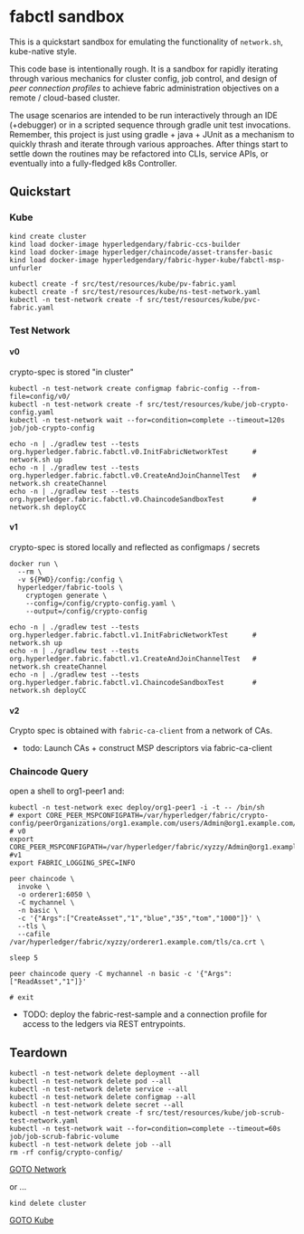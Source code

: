 # fabctl sandbox 

This is a quickstart sandbox for emulating the functionality of `network.sh`, kube-native style.

This code base is intentionally rough.  It is a sandbox for rapidly iterating through various mechanics 
for cluster config, job control, and design of _peer connection profiles_ to achieve fabric administration 
objectives on a remote / cloud-based cluster.

The usage scenarios are intended to be run interactively through an IDE (+debugger) or in a scripted sequence
through gradle unit test invocations.  Remember, this project is just using gradle + java + JUnit as a 
mechanism to quickly thrash and iterate through various approaches.  After things start to settle down the 
routines may be refactored into CLIs, service APIs, or eventually into a fully-fledged k8s Controller. 


## Quickstart 

### Kube

```shell
kind create cluster
kind load docker-image hyperledgendary/fabric-ccs-builder
kind load docker-image hyperledger/chaincode/asset-transfer-basic
kind load docker-image hyperledgendary/fabric-hyper-kube/fabctl-msp-unfurler
```

```shell
kubectl create -f src/test/resources/kube/pv-fabric.yaml
kubectl create -f src/test/resources/kube/ns-test-network.yaml
kubectl -n test-network create -f src/test/resources/kube/pvc-fabric.yaml
```

### Test Network

#### v0 

crypto-spec is stored "in cluster" 

```shell
kubectl -n test-network create configmap fabric-config --from-file=config/v0/
kubectl -n test-network create -f src/test/resources/kube/job-crypto-config.yaml
kubectl -n test-network wait --for=condition=complete --timeout=120s job/job-crypto-config

echo -n | ./gradlew test --tests org.hyperledger.fabric.fabctl.v0.InitFabricNetworkTest      # network.sh up 
echo -n | ./gradlew test --tests org.hyperledger.fabric.fabctl.v0.CreateAndJoinChannelTest   # network.sh createChannel
echo -n | ./gradlew test --tests org.hyperledger.fabric.fabctl.v0.ChaincodeSandboxTest       # network.sh deployCC 
```

#### v1

crypto-spec is stored locally and reflected as configmaps / secrets 

```shell
docker run \
  --rm \
  -v ${PWD}/config:/config \
  hyperledger/fabric-tools \
    cryptogen generate \
    --config=/config/crypto-config.yaml \
    --output=/config/crypto-config 
```

```shell
echo -n | ./gradlew test --tests org.hyperledger.fabric.fabctl.v1.InitFabricNetworkTest      # network.sh up 
echo -n | ./gradlew test --tests org.hyperledger.fabric.fabctl.v1.CreateAndJoinChannelTest   # network.sh createChannel
echo -n | ./gradlew test --tests org.hyperledger.fabric.fabctl.v1.ChaincodeSandboxTest       # network.sh deployCC 
```

#### v2

Crypto spec is obtained with `fabric-ca-client` from a network of CAs. 

- todo: Launch CAs + construct MSP descriptors via fabric-ca-client 

### Chaincode Query 

open a shell to org1-peer1 and:
```shell
kubectl -n test-network exec deploy/org1-peer1 -i -t -- /bin/sh
# export CORE_PEER_MSPCONFIGPATH=/var/hyperledger/fabric/crypto-config/peerOrganizations/org1.example.com/users/Admin@org1.example.com/msp  # v0
export CORE_PEER_MSPCONFIGPATH=/var/hyperledger/fabric/xyzzy/Admin@org1.example.com/msp  #v1 
export FABRIC_LOGGING_SPEC=INFO

peer chaincode \
  invoke \
  -o orderer1:6050 \
  -C mychannel \
  -n basic \
  -c '{"Args":["CreateAsset","1","blue","35","tom","1000"]}' \
  --tls \
  --cafile /var/hyperledger/fabric/xyzzy/orderer1.example.com/tls/ca.crt \

sleep 5

peer chaincode query -C mychannel -n basic -c '{"Args":["ReadAsset","1"]}'

# exit
```

- TODO: deploy the fabric-rest-sample and a connection profile for access to the ledgers via REST entrypoints.


## Teardown 

```shell
kubectl -n test-network delete deployment --all 
kubectl -n test-network delete pod --all
kubectl -n test-network delete service --all
kubectl -n test-network delete configmap --all 
kubectl -n test-network delete secret --all 
kubectl -n test-network create -f src/test/resources/kube/job-scrub-test-network.yaml
kubectl -n test-network wait --for=condition=complete --timeout=60s job/job-scrub-fabric-volume
kubectl -n test-network delete job --all
rm -rf config/crypto-config/
```
[GOTO Network](#test-network)

or ... 
```shell
kind delete cluster
```
[GOTO Kube](#kube)